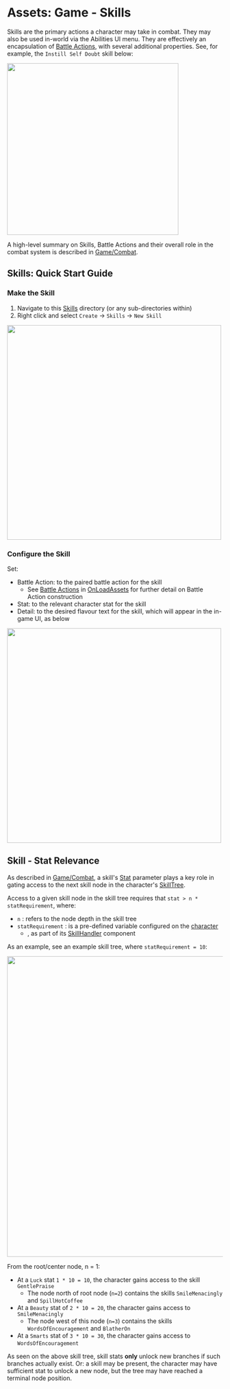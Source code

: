 # Assets:  Game - Skills

Skills are the primary actions a character may take in combat.  They may also be used in-world via the Abilities UI menu.  They are effectively an encapsulation of [Battle Actions](../BattleActions/), with several additional properties.  See, for example, the `Instill Self Doubt` skill below:

<img src="../../../../InfoTools/Documentation/Game/OnLoadAssets/Skills/SkillExample.png" width="400">

A high-level summary on Skills, Battle Actions and their overall role in the combat system is described in [Game/Combat](../../Combat/).

## Skills: Quick Start Guide

### Make the Skill

1. Navigate to this [Skills](./) directory (or any sub-directories within)
2. Right click and select `Create` -> `Skills` -> `New Skill`

<img src="../../../../InfoTools/Documentation/Game/OnLoadAssets/Skills/NewSkillMenu.png" width="500">

### Configure the Skill

Set:
* Battle Action: to the paired battle action for the skill
  * See [Battle Actions](../BattleActions/) in [OnLoadAssets](../) for further detail on Battle Action construction
* Stat: to the relevant character stat for the skill
* Detail: to the desired flavour text for the skill, which will appear in the in-game UI, as below

<img src="../../../../InfoTools/Documentation/Game/OnLoadAssets/Skills/SkillDetailUI.png" width="500">

## Skill - Stat Relevance

As described in [Game/Combat](../../Combat/), a skill's [Stat](../../../Scripts/Stats/Stat.cs) parameter plays a key role in gating access to the next skill node in the character's [SkillTree](../../Combat/SkillTrees/).

Access to a given skill node in the skill tree requires that `stat > n * statRequirement`, where:
* `n` : refers to the node depth in the skill tree
* `statRequirement` : is a pre-defined variable configured on the [character](../../CharacterObjects/)
  * , as part of its [SkillHandler](../../../Scripts/Combat/Skills/SkillHandler.cs) component

As an example, see an example skill tree, where `statRequirement = 10`:

<img src="../../../../InfoTools/Documentation/Game/OnLoadAssets/Skills/SkillTreeStatGates.png" width="700">

From the root/center node, n = 1:
* At a `Luck` stat `1 * 10 = 10`, the character gains access to the skill `GentlePraise`
  * The node north of root node (`n=2`) contains the skills `SmileMenacingly` and `SpillHotCoffee`
* At a `Beauty` stat of `2 * 10 = 20`, the character gains access to `SmileMenacingly`
  * The node west of this node (`n=3`) contains the skills `WordsOfEncouragement` and `BlatherOn`
* At a `Smarts` stat of `3 * 10 = 30`, the character gains access to `WordsOfEncouragement`

As seen on the above skill tree, skill stats **only** unlock new branches if such branches actually exist.  Or: a skill may be present, the character may have sufficient stat to unlock a new node, but the tree may have reached a terminal node position.
